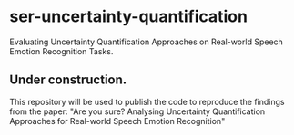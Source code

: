 # ser-uncertainty-quantification
Evaluating Uncertainty Quantification Approaches on Real-world Speech Emotion Recognition Tasks.

## Under construction.
This repository will be used to publish the code to reproduce the findings from the paper:
"Are you sure? Analysing Uncertainty Quantification Approaches for Real-world
Speech Emotion Recognition"
